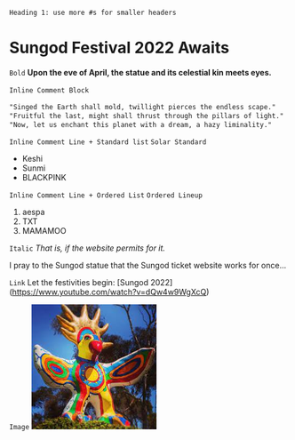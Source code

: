 `Heading 1: use more #s for smaller headers`
# Sungod Festival 2022 Awaits

`Bold`
**Upon the eve of April, the statue and its celestial kin meets eyes.**

`Inline Comment Block`
```
"Singed the Earth shall mold, twillight pierces the endless scape."
"Fruitful the last, might shall thrust through the pillars of light."
"Now, let us enchant this planet with a dream, a hazy liminality."
```
`Inline Comment Line + Standard list`
`Solar Standard`
* Keshi
* Sunmi
* BLACKPINK

`Inline Comment Line + Ordered List`
`Ordered Lineup`
1. aespa
2. TXT
3. MAMAMOO

`Italic`
*That is, if the website permits for it.*

I pray to the Sungod statue that the Sungod ticket website works for once...

`Link`
Let the festivities begin:
[Sungod 2022] (https://www.youtube.com/watch?v=dQw4w9WgXcQ)

`Image`
![](sungod.jpeg)
